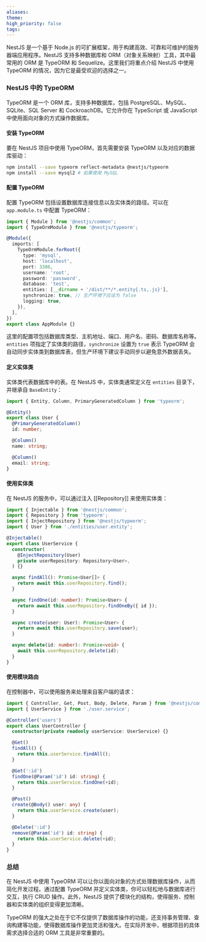 ```yaml
---
aliases: 
theme: 
high_priority: false
tags:
---
```

NestJS 是一个基于 Node.js 的可扩展框架，用于构建高效、可靠和可维护的服务器端应用程序。NestJS 支持多种数据库和 ORM（对象关系映射）工具，其中最常用的 ORM 是 TypeORM 和 Sequelize。这里我们将重点介绍 NestJS 中使用 TypeORM 的情况，因为它是最受欢迎的选择之一。

### NestJS 中的 TypeORM

TypeORM 是一个 ORM 库，支持多种数据库，包括 PostgreSQL、MySQL、SQLite、SQL Server 和 CockroachDB。它允许你在 TypeScript 或 JavaScript 中使用面向对象的方式操作数据库。

#### 安装 TypeORM

要在 NestJS 项目中使用 TypeORM，首先需要安装 TypeORM 以及对应的数据库驱动：

```bash
npm install --save typeorm reflect-metadata @nestjs/typeorm
npm install --save mysql2 # 如果使用 MySQL
```

#### 配置 TypeORM

配置 TypeORM 包括设置数据库连接信息以及实体类的路径。可以在 `app.module.ts` 中配置 TypeORM：

```typescript
import { Module } from '@nestjs/common';
import { TypeOrmModule } from '@nestjs/typeorm';

@Module({
  imports: [
    TypeOrmModule.forRoot({
      type: 'mysql',
      host: 'localhost',
      port: 3306,
      username: 'root',
      password: 'password',
      database: 'test',
      entities: [__dirname + '/dist/**/*.entity{.ts,.js}'],
      synchronize: true, // 生产环境下应设为 false
      logging: true,
    }),
  ],
})
export class AppModule {}
```

这里的配置项包括数据库类型、主机地址、端口、用户名、密码、数据库名称等。`entities` 项指定了实体类的路径，`synchronize` 设置为 `true` 表示 TypeORM 会自动同步实体类到数据库表，但生产环境下建议手动同步以避免意外数据丢失。

#### 定义实体类

实体类代表数据库中的表。在 NestJS 中，实体类通常定义在 `entities` 目录下，并继承自 `BaseEntity`：

```typescript
import { Entity, Column, PrimaryGeneratedColumn } from 'typeorm';

@Entity()
export class User {
  @PrimaryGeneratedColumn()
  id: number;

  @Column()
  name: string;

  @Column()
  email: string;
}
```

#### 使用实体类

在 NestJS 的服务中，可以通过注入 [[Repository]] 来使用实体类：

```typescript
import { Injectable } from '@nestjs/common';
import { Repository } from 'typeorm';
import { InjectRepository } from '@nestjs/typeorm';
import { User } from './entities/user.entity';

@Injectable()
export class UserService {
  constructor(
    @InjectRepository(User)
    private userRepository: Repository<User>,
  ) {}

  async findAll(): Promise<User[]> {
    return await this.userRepository.find();
  }

  async findOne(id: number): Promise<User> {
    return await this.userRepository.findOneBy({ id });
  }

  async create(user: User): Promise<User> {
    return await this.userRepository.save(user);
  }

  async delete(id: number): Promise<void> {
    await this.userRepository.delete(id);
  }
}
```

#### 使用模块路由

在控制器中，可以使用服务来处理来自客户端的请求：

```typescript
import { Controller, Get, Post, Body, Delete, Param } from '@nestjs/common';
import { UserService } from './user.service';

@Controller('users')
export class UserController {
  constructor(private readonly userService: UserService) {}

  @Get()
  findAll() {
    return this.userService.findAll();
  }

  @Get(':id')
  findOne(@Param('id') id: string) {
    return this.userService.findOne(+id);
  }

  @Post()
  create(@Body() user: any) {
    return this.userService.create(user);
  }

  @Delete(':id')
  remove(@Param('id') id: string) {
    return this.userService.delete(+id);
  }
}
```

### 总结

在 NestJS 中使用 TypeORM 可以让你以面向对象的方式处理数据库操作，从而简化开发过程。通过配置 TypeORM 并定义实体类，你可以轻松地与数据库进行交互，执行 CRUD 操作。此外，NestJS 提供了模块化的结构，使得服务、控制器和实体类的组织变得更加清晰。

TypeORM 的强大之处在于它不仅提供了数据库操作的功能，还支持事务管理、查询构建等功能，使得数据库操作更加灵活和强大。在实际开发中，根据项目的具体需求选择合适的 ORM 工具是非常重要的。